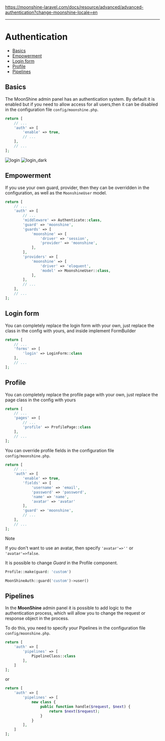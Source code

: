 https://moonshine-laravel.com/docs/resource/advanced/advanced-authentication?change-moonshine-locale=en

------

# Authentication

  - [Basics](#basics)
  - [Empowerment](#empowerment)
  - [Login form](#login-form)
  - [Profile](#profile)
  - [Pipelines](#pipelines)

<a name="basics"></a>
## Basics

The MoonShine admin panel has an authentication system. By default it is enabled but if you need to allow access for all users,then it can be disabled in the configuration file `config/moonshine.php`.
           
```php
return [
    // ...
    'auth' => [
        'enable' => true,
        // ...
    ],
    // ...
];
```

![login](https://raw.githubusercontent.com/moonshine-software/doc/2.x/resources/screenshots/login.png)
![login_dark](https://raw.githubusercontent.com/moonshine-software/doc/2.x/resources/screenshots/login_dark.png)

<a name="extending"></a>
## Empowerment          

If you use your own guard, provider, then they can be overridden in the configuration, as well as the `MoonshineUser` model.    
               
```php
return [
    // ...
    'auth' => [
        // ...
        'middleware' => Authenticate::class,
        'guard' => 'moonshine',
        'guards' => [
            'moonshine' => [
                'driver' => 'session',
                'provider' => 'moonshine',
            ],
        ],
        'providers' => [
            'moonshine' => [
                'driver' => 'eloquent',
                'model' => MoonshineUser::class,
            ],
        ],
        // ...
    ],
    // ...
];
```

<a name="form"></a>
## Login form

You can completely replace the login form with your own, just replace the class in the config with yours, and inside implement FormBuilder  

```php
return [
    // ...
    'forms' => [
        'login' => LoginForm::class
    ],
    // ...
];
```

<a name="profile"></a>
## Profile

You can completely replace the profile page with your own, just replace the page class in the config with yours

```php
return [
    // ...
    'pages' => [
        // ...
        'profile' => ProfilePage::class
    ],
    // ...
];
```

You can override profile fields in the configuration file `config/moonshine.php`.
                           
```php
return [
    // ...
    'auth' => [
        'enable' => true,
        'fields' => [
            'username' => 'email',
            'password' => 'password',
            'name' => 'name',
            'avatar' => 'avatar'
        ],
        'guard' => 'moonshine',
        // ...
    ],
    // ...
];
```

> [!NOTE]
> If you don't want to use an avatar, then specify `'avatar'=>''` or `'avatar'=>false`.

It is possible to change *Guard* in the Profile component.
```php
Profile::make(guard: 'custom')
```

```php
MoonShineAuth::guard('custom')->user()
```
<a name="pipelines"></a>
## Pipelines

In the **MoonShine** admin panel it is possible to add logic to the authentication process, which will allow you to change the request or response object in the process.

To do this, you need to specify your Pipelines in the configuration file `config/moonshine.php`.

```php
return [
    'auth' => [
        'pipelines' => [
            PipelineClass::class
        ],
    ]
];
```

or

```php
return [
    'auth' => [
        'pipelines' => [
            new class {
                public function handle($request, $next) {
                    return $next($request);
                }
            }
        ],
    ]
];
```
